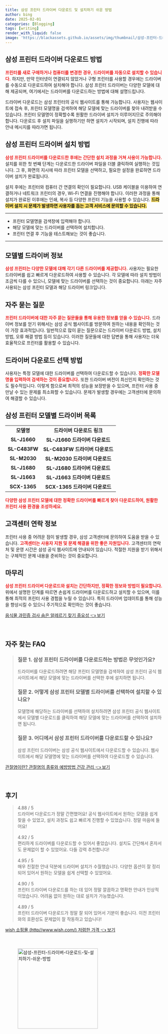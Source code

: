 ```yaml
---
title: 삼성 프린터 드라이버 다운로드 및 설치하기 쉬운 방법
author: bing
date: 2025-02-01
categories: [Blogging]
tags: [writing]
render_with_liquid: false
image: 'https://blackassets.github.io/assets/img/thumbnail/삼성-프린터-드라이버-다운로드-및-설치하기-쉬운-방법.webp'
---
```



<h2 id='삼성_프린터_드라이버_다운로드_방법'>삼성 프린터 드라이버 다운로드 방법</h2>

<p><b><span style="color: #ee2323;">프린터를 새로 구매하거나 컴퓨터를 변경한 경우, 드라이버를 자동으로 설치할 수 있습니다.</span></b> 하지만, 만약 인터넷이 연결되지 않았거나 구형 프린터를 사용할 경우에는 드라이버를 수동으로 다운로드하여 설치해야 합니다. 삼성 프린터 드라이버는 다양한 모델에 대해 제공되며, 여기에서는 드라이버를 다운로드하는 방법에 대해 설명드립니다.</p>

<p>드라이버 다운로드는 삼성 프린터의 공식 웹사이트를 통해 가능합니다. 사용자는 웹사이트에 접속 후, 프린터 모델명을 검색하여 해당 모델에 맞는 드라이버를 찾아 내려받을 수 있습니다. 프린터 모델명이 정확할수록 원활한 드라이버 설치가 이루어지므로 주의해야 합니다. 다운로드 후 설치 파일을 실행하기만 하면 설치가 시작되며, 설치 진행에 따라 안내 메시지를 따라가면 됩니다.</p>

<h2 id='삼성_프린터_드라이버_설치_방법'>삼성 프린터 드라이버 설치 방법</h2>

<p><b><span style="color: #ee2323;">삼성 프린터 드라이버를 다운로드한 후에는 간단한 설치 과정을 거쳐 사용이 가능합니다.</span></b> 설치를 위한 첫 번째 단계는 다운로드한 드라이버 파일을 더블 클릭하여 실행하는 것입니다. 그 후, 화면의 지시에 따라 프린터 모델을 선택하고, 필요한 설정을 완료하면 드라이버 설치가 완료됩니다.</p>

<p>설치 후에는 프린터와 컴퓨터 간 연결의 확인이 필요합니다. USB 케이블을 이용하여 연결하거나 네트워크 프린터의 경우, Wi-Fi 연결을 진행해야 합니다. 이러한 과정을 통해 설치가 완료된 이후에는 인쇄, 복사 등 다양한 프린터 기능을 사용할 수 있습니다. <b><span style="background-color: #ffe066;">드라이버 설치 시 문제가 발생하면 사용자를 돕는 고객 서비스에 문의할 수 있습니다.</span></b></p>

<hr />

<ul>
    <li>프린터 모델명을 검색창에 입력해야 합니다.</li>
    <li>해당 모델에 맞는 드라이버를 선택하여 설치합니다.</li>
    <li>프린터 연결 후 기능을 테스트해보는 것이 좋습니다.</li>
</ul>

<hr />

<h2 id='모델별_드라이버_정보'>모델별 드라이버 정보</h2>

<p><b><span style="color: #ee2323;">삼성 프린터는 다양한 모델에 대해 각기 다른 드라이버를 제공합니다.</span></b> 사용자는 필요한 드라이버를 쉽고 빠르게 다운로드하여 사용할 수 있습니다. 각 모델에 따라 설치 방법이 조금씩 다를 수 있으니, 모델에 맞는 드라이버를 선택하는 것이 중요합니다. 아래는 자주 사용되는 삼성 프린터 모델과 해당 드라이버 링크입니다.</p>

<h2 id='자주_묻는_질문'>자주 묻는 질문</h2>

<p><b><span style="color: #ee2323;">프린터 드라이버에 대한 자주 묻는 질문들을 통해 유용한 정보를 얻을 수 있습니다.</span></b> 드라이버 정보를 얻기 위해서는 삼성 공식 웹사이트를 방문하여 원하는 내용을 확인하는 것이 가장 효과적입니다. 일반적으로 많이 묻는 질문으로는 드라이버 다운로드 방법, 설치 방법, 오류 해결 방법 등이 있습니다. 이러한 질문들에 대한 답변을 통해 사용자는 더욱 효율적으로 프린터를 활용할 수 있습니다.</p>

<h2 id='드라이버_다운로드_선택_방법'>드라이버 다운로드 선택 방법</h2>

<p>사용자는 특정 모델에 대한 드라이버를 선택하여 다운로드할 수 있습니다. <b><span style="color: #ee2323;">정확한 모델명을 입력하여 검색하는 것이 중요합니다.</span></b> 또한 드라이버 버전이 최신인지 확인하는 것도 필수적입니다. 이렇게 함으로써 최적의 성능을 보장받을 수 있으며, 프린터 사용 중 만날 수 있는 문제를 최소화할 수 있습니다. 문제가 발생할 경우에는 고객센터에 문의하여 해결할 수 있습니다.</p>

<h2 id='삼성_프린터_모델별_드라이버_목록'>삼성 프린터 모델별 드라이버 목록</h2>

<table>
    <tr>
        <td style="text-align: center; height: 17px;"><b>모델명</b></td>
        <td style="text-align: center; height: 17px;"><b>드라이버 다운로드 링크</b></td>
    </tr>
    <tr>
        <td style="text-align: center; height: 17px;"><b>SL-J1660</b></td>
        <td style="text-align: center; height: 17px;"><b>SL-J1660 드라이버 다운로드</b></td>
    </tr>
    <tr>
        <td style="text-align: center; height: 17px;"><b>SL-C483FW</b></td>
        <td style="text-align: center; height: 17px;"><b>SL-C483FW 드라이버 다운로드</b></td>
    </tr>
    <tr>
        <td style="text-align: center; height: 17px;"><b>SL-M2030</b></td>
        <td style="text-align: center; height: 17px;"><b>SL-M2030 드라이버 다운로드</b></td>
    </tr>
    <tr>
        <td style="text-align: center; height: 17px;"><b>SL-J1680</b></td>
        <td style="text-align: center; height: 17px;"><b>SL-J1680 드라이버 다운로드</b></td>
    </tr>
    <tr>
        <td style="text-align: center; height: 17px;"><b>SL-J1663</b></td>
        <td style="text-align: center; height: 17px;"><b>SL-J1663 드라이버 다운로드</b></td>
    </tr>
    <tr>
        <td style="text-align: center; height: 17px;"><b>SCX-1365</b></td>
        <td style="text-align: center; height: 17px;"><b>SCX-1365 드라이버 다운로드</b></td>
    </tr>
</table>

<p><b><span style="color: #ee2323;">다양한 삼성 프린터 모델에 대한 정확한 드라이버를 빠르게 찾아 다운로드하여, 원활한 프린터 사용 환경을 조성하세요.</span></b></p>

<h2 id='고객센터_연락_정보'>고객센터 연락 정보</h2>

<p>프린터 사용 중 어려운 점이 발생할 경우, 삼성 고객센터에 문의하여 도움을 받을 수 있습니다. <b><span style="color: #ee2323;">고객센터는 사용자 지원 및 문제 해결을 위한 좋은 자원입니다.</span></b> 고객센터의 연락처 및 운영 시간은 삼성 공식 웹사이트에 안내되어 있습니다. 적절한 지원을 받기 위해서는 구체적인 문제 내용을 준비하는 것이 중요합니다.</p>

<h2 id='마무리'>마무리</h2>

<p><b><span style="color: #ee2323;">삼성 프린터 드라이버 다운로드와 설치는 간단하지만, 정확한 정보와 방법이 필요합니다.</span></b> 위에서 설명한 단계를 따르면 손쉽게 드라이버를 다운로드하고 설치할 수 있으며, 이를 통해 최적의 프린터 사용 경험을 누릴 수 있습니다. 특히 드라이버 업데이트를 통해 성능을 향상시킬 수 있으니 주기적으로 확인하는 것이 좋습니다.</p>


<p><a class="click-button" title="음식물 과민증 검사 숨은 알레르기 찾기 중요성" href="https://blackassets.github.io/posts/%EC%9D%8C%EC%8B%9D%EB%AC%BC-%EA%B3%BC%EB%AF%BC%EC%A6%9D-%EA%B2%80%EC%82%AC-%EC%88%A8%EC%9D%80-%EC%95%8C%EB%A0%88%EB%A5%B4%EA%B8%B0-%EC%B0%BE%EA%B8%B0-%EC%A4%91%EC%9A%94%EC%84%B1/" rel="dofollow">음식물 과민증 검사 숨은 알레르기 찾기 중요성 👈 보기</a></p><br>
<h2 id='자주_찾는_FAQ'>자주 찾는 FAQ</h2>
<div itemscope="" itemtype="https://schema.org/FAQPage"> 
<blockquote> 
<div itemscope="" itemprop="mainEntity" itemtype="https://schema.org/Question"> 
<h3 itemprop="name">질문 1. 삼성 프린터 드라이버를 다운로드하는 방법은 무엇인가요?</h3> 
<div itemscope="" itemprop="acceptedAnswer" itemtype="https://schema.org/Answer"> 
<span itemprop="text"> 
<p>드라이버를 다운로드하려면 해당 프린터 모델명을 검색하여 삼성 프린터 공식 웹사이트에서 해당 모델에 맞는 드라이버를 선택한 후에 설치하면 됩니다.</p> 
</span> 
</div> 
</div> 
<div itemscope="" itemprop="mainEntity" itemtype="https://schema.org/Question"> 
<h3 itemprop="name">질문 2. 어떻게 삼성 프린터 모델별 드라이버를 선택하여 설치할 수 있나요?</h3> 
<div itemscope="" itemprop="acceptedAnswer" itemtype="https://schema.org/Answer"> 
<span itemprop="text"> 
<p>모델명에 해당하는 드라이버를 선택하여 설치하려면 삼성 프린터 공식 웹사이트에서 모델별 다운로드를 클릭하여 해당 모델에 맞는 드라이버를 선택하여 설치하면 됩니다.</p> 
</span> 
</div> 
</div> 
<div itemscope="" itemprop="mainEntity" itemtype="https://schema.org/Question"> 
<h3 itemprop="name">질문 3. 어디에서 삼성 프린터 드라이버를 다운로드할 수 있나요?</h3> 
<div itemscope="" itemprop="acceptedAnswer" itemtype="https://schema.org/Answer"> 
<span itemprop="text"> 
<p>삼성 프린터 드라이버는 삼성 공식 웹사이트에서 다운로드할 수 있습니다. 웹사이트에서 해당 모델명에 맞는 드라이버를 선택하여 다운로드할 수 있습니다.</p> 
</span> 
</div> 
</div> 
</blockquote> 
</div>
<p><a class="click-button" title="관절염이란? 관절염의 종류와 예방방법 건강 관리" href="https://blackassets.github.io/posts/%EA%B4%80%EC%A0%88%EC%97%BC%EC%9D%B4%EB%9E%80-%EA%B4%80%EC%A0%88%EC%97%BC%EC%9D%98-%EC%A2%85%EB%A5%98%EC%99%80-%EC%98%88%EB%B0%A9%EB%B0%A9%EB%B2%95-%EA%B1%B4%EA%B0%95-%EA%B4%80%EB%A6%AC/" rel="dofollow">관절염이란? 관절염의 종류와 예방방법 건강 관리 👈 보기</a></p><br>
<h2 id='후기'>후기</h2>
<div itemscope itemtype="https://schema.org/Product">
  <blockquote>
  <div itemprop="review" itemscope itemtype="https://schema.org/Review">
      <div itemprop="reviewRating" itemscope itemtype="https://schema.org/Rating"> <span itemprop="ratingValue">4.88</span> / <span itemprop="bestRating">5</span> </div>
      <span itemprop="reviewBody">드라이버 다운로드가 정말 간편했어요! 공식 웹사이트에서 원하는 모델을 쉽게 찾을 수 있었고, 설치 과정도 쉽고 빠르게 진행할 수 있었습니다. 정말 마음에 들어요!</span>
  </div>
  <br>
  <div itemprop="review" itemscope itemtype="https://schema.org/Review">
      <div itemprop="reviewRating" itemscope itemtype="https://schema.org/Rating"> <span itemprop="ratingValue">4.92</span> / <span itemprop="bestRating">5</span> </div>
      <span itemprop="reviewBody">편리하게 드라이버를 다운로드할 수 있어서 좋았습니다. 설치도 간단해서 혼자서도 문제없이 할 수 있었어요. 다들 강력 추천합니다!</span>
  </div>
  <br>
  <div itemprop="review" itemscope itemtype="https://schema.org/Review">
      <div itemprop="reviewRating" itemscope itemtype="https://schema.org/Rating"> <span itemprop="ratingValue">4.95</span> / <span itemprop="bestRating">5</span> </div>
      <span itemprop="reviewBody">매우 친절한 안내 덕분에 드라이버 설치가 수월했습니다. 다양한 옵션이 잘 정리되어 있어서 원하는 모델을 쉽게 선택할 수 있었어요.</span>
  </div>
  <br>
  <div itemprop="review" itemscope itemtype="https://schema.org/Review">
      <div itemprop="reviewRating" itemscope itemtype="https://schema.org/Rating"> <span itemprop="ratingValue">4.90</span> / <span itemprop="bestRating">5</span> </div>
      <span itemprop="reviewBody">프린터 드라이버 다운로드를 하는 데 있어 정말 깔끔하고 명확한 안내가 인상적이었습니다. 어려움 없이 원하는 대로 설치가 가능했습니다.</span>
  </div>
  <br>
  <div itemprop="review" itemscope itemtype="https://schema.org/Review">
      <div itemprop="reviewRating" itemscope itemtype="https://schema.org/Rating"> <span itemprop="ratingValue">4.89</span> / <span itemprop="bestRating">5</span> </div>
      <span itemprop="reviewBody">프린터 드라이버 다운로드가 정말 잘 되어 있어서 기분이 좋습니다. 이전 프린터와의 호환성도 문제없이 잘 작동하고 있습니다!</span>
  </div>
  </blockquote>
</div>
<p><a class="click-button" title="wish 쇼핑몰 (http//www.wish.com/) 저렴한 가격" href="https://blackassets.github.io/posts/wish-%EC%87%BC%ED%95%91%EB%AA%B0-(httpwww.wish.com)-%EC%A0%80%EB%A0%B4%ED%95%9C-%EA%B0%80%EA%B2%A9/" rel="dofollow">wish 쇼핑몰 (http//www.wish.com/) 저렴한 가격 👈 보기</a></p><br>
<figure class="image"><img src="https://blackassets.github.io/assets/img/thumbnail/삼성-프린터-드라이버-다운로드-및-설치하기-쉬운-방법.webp" alt="삼성-프린터-드라이버-다운로드-및-설치하기-쉬운-방법" width="256" height="256"></figure>